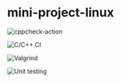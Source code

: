 # mini-project-linux


![cppcheck-action](https://github.com/99002620/mini-project-linux/workflows/cppcheck-action/badge.svg)

![C/C++ CI](https://github.com/99002620/mini-project-linux/workflows/C/C++%20CI/badge.svg)

![Valgrind](https://github.com/99002620/mini-project-linux/workflows/Valgrind/badge.svg)

![Unit testing](https://github.com/99002620/mini-project-linux/workflows/Unit%20testing/badge.svg)
